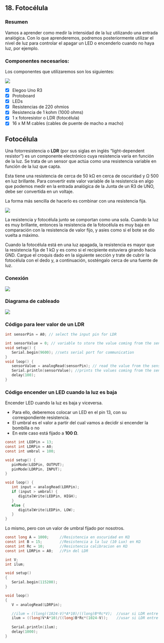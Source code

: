 ## 18. Fotocélula

### Resumen

Vamos a aprender como medir la intensidad de la luz utilizando una entrada analógica. Con lo que aprenderemos, podremos posteriormente utilizar el nivel de luz para controlar el apagar un LED o encenderlo cuando no haya luz, por ejemplo.

### Componentes necesarios:

Los componentes que utilizaremos son los siguientes:

![](media/image124.jpeg)

- [x] Elegoo Uno R3
- [x] Protoboard
- [x] LEDs
- [x] Resistencias de 220 ohmios
- [x] Resistencia de 1 kohm (1000 ohms)
- [x] 1 x fotoresistor o LDR (fotocélula)
- [x] 16 x M M cables (cables de puente de macho a macho)

## Fotocélula

Una fotorresistencia o **LDR** (por sus siglas en inglés “light-dependent resistor”) es un componente electrónico cuya resistencia varía en función de la luz. Se trata de un sensor que actúa como una resistencia variable en función de la luz que capta.

Esta tiene una resistencia de cerca de 50 kΩ en cerca de oscuridad y Ω 500 en luz brillante. Para convertir este valor variable de la resistencia en algo que podemos medir en la entrada analógica de la Junta de un R3 de UNO, debe ser convertida en un voltaje.

La forma más sencilla de hacerlo es combinar con una resistencia fija.

![](media/image125.jpeg)

La resistencia y fotocélula junto se comportan como una sola. Cuando la luz es muy brillante, entonces la resistencia de la fotocélula es muy baja en comparación con la resistencia de valor fijo, y asíes como si el bote se dio vuelta a máximo.

Cuando la fotocélula está en una luz apagada, la resistencia es mayor que la resistencia fija de 1 kΩ y es como si el recipiente estuviera girando hacia GND. Cargue el croquis dado en la siguiente sección y trate de cubrir la fotocélula con el dedo y, a continuación, sosténgalo cerca de una fuente de luz.

### Conexión

![](img/2022-10-20-22-13-48.png)

### Diagrama de cableado

![](img/2022-10-20-22-14-10.png)

### Código para leer valor de un LDR

```c
int sensorPin = A0; // select the input pin for LDR

int sensorValue = 0; // variable to store the value coming from the sensor
void setup() {
   Serial.begin(9600); //sets serial port for communication
}
void loop() {
   sensorValue = analogRead(sensorPin); // read the value from the sensor
   Serial.println(sensorValue); //prints the values coming from the sensor on the screen
   delay(100);
}
```

### Código encender un LED cuando la luz es baja

Encender LED cuando la luz es baja y viceversa.

- Para ello, deberemos colocar un LED en el pin 13, con su correspondiente resistencia.
- El umbral es el valor a partir del cual vamos a decidir si encender la bombilla o no
- En este caso está fijado a **100 Ω**.

```c
const int LEDPin = 13;
const int LDRPin = A0;
const int umbral = 100;

void setup() {
   pinMode(LEDPin, OUTPUT);
   pinMode(LDRPin, INPUT);
}

void loop() {
   int input = analogRead(LDRPin);
   if (input > umbral) {
      digitalWrite(LEDPin, HIGH);
   }
   else {
      digitalWrite(LEDPin, LOW);
   }
}
```

Lo mismo, pero con un valor de umbral fijado por nosotros.

```c
const long A = 1000;     //Resistencia en oscuridad en KΩ
const int B = 15;        //Resistencia a la luz (10 Lux) en KΩ
const int Rc = 10;       //Resistencia calibracion en KΩ
const int LDRPin = A0;   //Pin del LDR

int V;
int ilum;

void setup() 
{
   Serial.begin(115200);
}

void loop()
{
   V = analogRead(LDRPin);         

   //ilum = ((long)(1024-V)*A*10)/((long)B*Rc*V);  //usar si LDR entre GND y A0 
   ilum = ((long)V*A*10)/((long)B*Rc*(1024-V));    //usar si LDR entre A0 y Vcc (como en el esquema anterior)
  
   Serial.println(ilum);   
   delay(1000);
}
```
